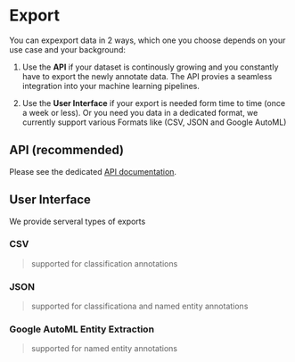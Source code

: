 # Export

You can  expexport data in 2 ways, which one you choose depends on your use case and your background:

1. Use the **API** if your dataset is continously growing and you constantly have to export the newly annotate data. The API provies a seamless integration into your machine learning pipelines.

1. Use the **User Interface** if your export is needed form time to time (once a week or less). Or you need you data in a dedicated format, we currently support various Formats like (CSV, JSON and Google AutoML)

## API (recommended)
Please see the dedicated [API documentation](../api/introduction.html). 

## User Interface

We provide serveral types of exports

### CSV
> supported for classification annotations

### JSON
> supported for classificationa and named entity annotations

### Google AutoML Entity Extraction
> supported for named entity annotations



